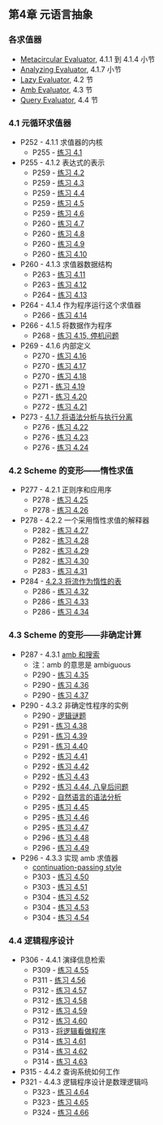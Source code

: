 ## 第4章 元语言抽象

### 各求值器

* [Metacircular Evaluator](./mceval.scm), 4.1.1 到 4.1.4 小节
* [Analyzing Evaluator](./analyzingmceval.scm), 4.1.7 小节
* [Lazy Evaluator](./lazyeval.scm), 4.2 节
* [Amb Evaluator](./ambeval.scm), 4.3 节
* [Query Evaluator](./queryeval.scm), 4.4 节

### 4.1 元循环求值器

* P252 - 4.1.1 求值器的内核
	* P255 - [练习 4.1](./exercise_4_1.md)
* P255 - 4.1.2 表达式的表示
	* P259 - [练习 4.2](./exercise_4_2.md)
	* P259 - [练习 4.3](./exercise_4_3.md)
	* P259 - [练习 4.4](./exercise_4_4.md)
	* P259 - [练习 4.5](./exercise_4_5.md)
	* P259 - [练习 4.6](./exercise_4_6.md)
	* P260 - [练习 4.7](./exercise_4_7.md)
	* P260 - [练习 4.8](./exercise_4_8.md)
	* P260 - [练习 4.9](./exercise_4_9.md)
	* P260 - [练习 4.10](./exercise_4_10.md)
* P260 - 4.1.3 求值器数据结构
	* P263 - [练习 4.11](./exercise_4_11.md)
	* P263 - [练习 4.12](./exercise_4_12.md)
	* P264 - [练习 4.13](./exercise_4_13.md)
* P264 - 4.1.4 作为程序运行这个求值器
	* P266 - [练习 4.14](./exercise_4_14.md)
* P266 - 4.1.5 将数据作为程序
	* P268 - [练习 4.15, 停机问题](./exercise_4_15.md)
* P269 - 4.1.6 内部定义
	* P270 - [练习 4.16](./exercise_4_16.md)
	* P270 - [练习 4.17](./exercise_4_17.md)
	* P270 - [练习 4.18](./exercise_4_18.md)
	* P271 - [练习 4.19](./exercise_4_19.md)
	* P271 - [练习 4.20](./exercise_4_20.md)
	* P272 - [练习 4.21](./exercise_4_21.md)
* P273 - [4.1.7 将语法分析与执行分离](./analyzingmceval.scm)
	* P276 - [练习 4.22](./exercise_4_22.md)
	* P276 - [练习 4.23](./exercise_4_23.md)
	* P276 - [练习 4.24](./exercise_4_24.md)

### 4.2 Scheme 的变形——惰性求值	

* P277 - 4.2.1 正则序和应用序
	* P278 - [练习 4.25](./exercise_4_25.md)
	* P278 - [练习 4.26](./exercise_4_26.md)
* P278 - 4.2.2 一个采用惰性求值的解释器
	* P282 - [练习 4.27](./exercise_4_27.md)
	* P282 - [练习 4.28](./exercise_4_28.md)
	* P282 - [练习 4.29](./exercise_4_29.md)
	* P282 - [练习 4.30](./exercise_4_30.md)
	* P283 - [练习 4.31](./exercise_4_31.scm)
* P284 - [4.2.3 将流作为惰性的表](./streams_as_lazy_list.scm)
	* P286 - [练习 4.32](./exercise_4_32.md)
	* P286 - [练习 4.33](./exercise_4_33.md)
	* P286 - [练习 4.34](./exercise_4_34.scm)

### 4.3 Scheme 的变形——非确定计算

* P287 - 4.3.1 [amb 和搜索](./amb_and_search.scm)
	* 注：amb 的意思是 ambiguous
	* P290 - [练习 4.35](./exercise_4_35.scm)
	* P290 - [练习 4.36](./exercise_4_36.md)
	* P290 - [练习 4.37](./exercise_4_37.md)
* P290 - 4.3.2 非确定性程序的实例
	* P290 - [逻辑谜题](./multiple_dwelling.scm)
	* P291 - [练习 4.38](./exercise_4_38.md)
	* P291 - [练习 4.39](./exercise_4_39.md)
	* P291 - [练习 4.40](./exercise_4_40.md)
	* P292 - [练习 4.41](./exercise_4_41.scm)
	* P292 - [练习 4.42](./exercise_4_42.scm)
	* P292 - [练习 4.43](./exercise_4_43.scm)
	* P292 - [练习 4.44, 八皇后问题](./exercise_4_44.scm)
	* P292 - [自然语言的语法分析](./parsing_natural_language.scm)
	* P295 - [练习 4.45](./exercise_4_45.md)
	* P295 - [练习 4.46](./exercise_4_46.md)
	* P295 - [练习 4.47](./exercise_4_47.md)
	* P296 - [练习 4.48](./exercise_4_48.md)
	* P296 - [练习 4.49](./exercise_4_49.md)
* P296 - 4.3.3 实现 amb 求值器
	* [continuation-passing style](./cps.md)
	* P303 - [练习 4.50](./exercise_4_50.md)
	* P303 - [练习 4.51](./exercise_4_51.md)
	* P304 - [练习 4.52](./exercise_4_52.md)
	* P304 - [练习 4.53](./exercise_4_53.md)
	* P304 - [练习 4.54](./exercise_4_54.md)

### 4.4 逻辑程序设计

* P306 - 4.4.1 演绎信息检索
	* P309 - [练习 4.55](./exercise_4_55.md)
	* P311 - [练习 4.56](./exercise_4_56.md)
	* P312 - [练习 4.57](./exercise_4_57.md)
	* P312 - [练习 4.58](./exercise_4_58.md)
	* P312 - [练习 4.59](./exercise_4_59.md)
	* P312 - [练习 4.60](./exercise_4_60.md)
	* P313 - [将逻辑看做程序](./logic_as_programs.scm)
	* P314 - [练习 4.61](./exercise_4_61.scm)
	* P314 - [练习 4.62](./exercise_4_62.scm)
	* P314 - [练习 4.63](./exercise_4_63.scm)
* P315 - 4.4.2 查询系统如何工作
* P321 - 4.4.3 逻辑程序设计是数理逻辑吗
	* P323 - [练习 4.64](./exercise_4_64.md)
	* P323 - [练习 4.65](./exercise_4_65.md)
	* P324 - [练习 4.66](./exercise_4_66.md)















	



